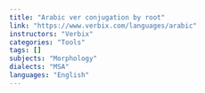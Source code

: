 ```yaml
---
title: "Arabic ver conjugation by root"
link: "https://www.verbix.com/languages/arabic"
instructors: "Verbix"
categories: "Tools"
tags: []
subjects: "Morphology"
dialects: "MSA"
languages: "English"
---
```

